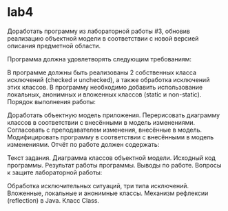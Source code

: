 # lab4
Доработать программу из лабораторной работы #3, обновив реализацию объектной модели в соответствии с новой версией описания предметной области.

Программа должна удовлетворять следующим требованиям:

В программе должны быть реализованы 2 собственных класса исключений (checked и unchecked), а также обработка исключений этих классов.
В программу необходимо добавить использование локальных, анонимных и вложенных классов (static и non-static).
Порядок выполнения работы:

Доработать объектную модель приложения.
Перерисовать диаграмму классов в соответствии с внесёнными в модель изменениями.
Согласовать с преподавателем изменения, внесённые в модель.
Модифицировать программу в соответствии с внесёнными в модель изменениями.
Отчёт по работе должен содержать:

Текст задания.
Диаграмма классов объектной модели.
Исходный код программы.
Результат работы программы.
Выводы по работе.
Вопросы к защите лабораторной работы:

Обработка исключительных ситуаций, три типа исключений.
Вложенные, локальные и анонимные классы.
Механизм рефлексии (reflection) в Java. Класс Class.

